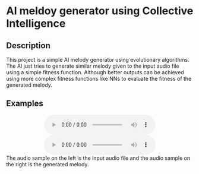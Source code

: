 # AI meldoy generator using Collective Intelligence

## Description
This project is a simple AI melody generator using evolutionary algorithms. The AI just tries to generate similar melody given to the input audio file using a simple fitness function. Although better outputs can be achieved using more complex fitness functions like NNs to evaluate the fitness of the generated melody.

## Examples
<!-- play an sample audio file -->
<div align="center" style="margin-left:20%; margin-right:20%">
<audio controls>
    <source src="./input/sad-melancolic.mp3" type="audio/mpeg">
        Your browser does not support the audio element.
</audio>
<audio controls>
  <source src="./output.wav" type="audio/mpeg">
    Your browser does not support the audio element.
</audio>
</div>
The audio sample on the left is the input audio file and the audio sample on the right is the generated melody.

